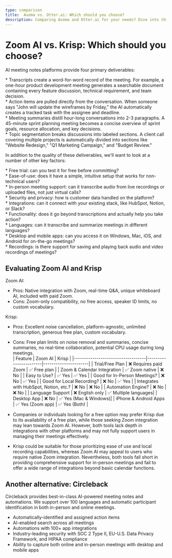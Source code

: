 ```yaml
---
type: comparison
title:  Avoma vs. Otter.ai: Which should you choose?
description: Comparing Avoma and Otter.ai for your needs? Dive into this article to evaluate both tools and discover an alternative, Circleback.
---
```


# Zoom AI vs. Krisp: Which should you choose?  
AI meeting notes platforms provide four primary deliverables:  
  
* Transcripts create a word-for-word record of the meeting. For example, a one-hour product development meeting generates a searchable document containing every feature discussion, technical requirement, and team decision.  
* Action items are pulled directly from the conversation. When someone says "John will update the wireframes by Friday," the AI automatically creates a tracked task with the assignee and deadline.  
* Meeting summaries distill hour-long conversations into 2-3 paragraphs. A 45-minute sprint planning meeting becomes a concise overview of sprint goals, resource allocation, and key decisions.  
* Topic segmentation breaks discussions into labeled sections. A client call covering multiple projects is automatically divided into sections like "Website Redesign," "Q1 Marketing Campaign," and "Budget Review."  
  
In addition to the quality of these deliverables, we'll want to look at a number of other key factors:  
  
* Free trial: can you test it for free before committing?  
* Ease-of-use: does it have a simple, intuitive setup that works for non-technical users?  
* In-person meeting support: can it transcribe audio from live recordings or uploaded files, not just virtual calls?  
* Security and privacy: how is customer data handled on the platform?  
* Integrations: can it connect with your existing stack, like HubSpot, Notion, or Slack?  
* Functionality: does it go beyond transcriptions and actually help you take action?  
* Languages: can it transcribe and summarize meetings in different languages?  
* Desktop and mobile apps: can you access it on Windows, Mac, iOS, and Android for on-the-go meetings?  
* Recordings: is there support for saving and playing back audio and video recordings of meetings?    
## Evaluating Zoom AI and Krisp  
Zoom AI:
- Pros: Native integration with Zoom, real-time Q&A, unique whiteboard AI, included with paid Zoom.
- Cons: Zoom-only compatibility, no free access, speaker ID limits, no custom vocabulary.

Krisp:
- Pros: Excellent noise cancellation, platform-agnostic, unlimited transcription, generous free plan, custom vocabulary.
- Cons: Free plan limits on noise removal and summaries, concise summaries, no real-time collaboration, potential CPU usage during long meetings.  
| Feature                           | Zoom AI               | Krisp                |
|-----------------------------------|-----------------------|----------------------|
| Trial/Free Plan                   | ❌ Requires paid Zoom  | ✅ Free plan          |
| Zoom & Calendar Integration       | ✅ Zoom native         | ❌ No                 |
| Easy to Use?                      | ✅ Yes                | ✅ Yes                |
| Good for In-Person Meetings?      | ❌ No                 | ✅ Yes                |
| Good for Local Recording?         | ❌ No                 | ✅ Yes                |
| Integrates with HubSpot, Notion, etc.? | ❌ No            | ❌ No                 |
| Automation Engine?                | ❌ No                 | ❌ No                 |
| Language Support                  | ❌ English only       | ✅ Multiple languages|
| Desktop App                       | ❌ No                 | ✅ Yes (Mac & Windows)|
| iPhone & Android Apps             | ✅ Yes (Zoom app)     | ✅ Yes (Both)         |  
- Companies or individuals looking for a free option may prefer Krisp due to its availability of a free plan, while those seeking Zoom integration may lean towards Zoom AI. However, both tools lack depth in integrations with other platforms and may not fully support users in managing their meetings effectively.

- Krisp could be suitable for those prioritizing ease of use and local recording capabilities, whereas Zoom AI may appeal to users who require native Zoom integration. Nevertheless, both tools fall short in providing comprehensive support for in-person meetings and fail to offer a wide range of integrations beyond basic calendar functions.  
## Another alternative: Circleback  
Circleback provides best-in-class AI-powered meeting notes and automations. We support over 100 languages and automatic participant identification in both in-person and online meetings.  
  
* Automatically-identified and assigned action items  
* AI-enabled search across all meetings  
* Automations with 100+ app integrations  
* Industry-leading security with SOC 2 Type II, EU-U.S. Data Privacy Framework, and HIPAA compliance  
* Ability to capture both online and in-person meetings with desktop and mobile apps  